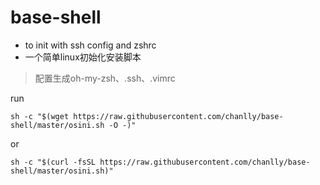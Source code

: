 # base-shell
* to init with ssh config and zshrc
* 一个简单linux初始化安装脚本
> 配置生成oh-my-zsh、.ssh、.vimrc

run
```
sh -c "$(wget https://raw.githubusercontent.com/chanlly/base-shell/master/osini.sh -O -)"
```
or
```
sh -c "$(curl -fsSL https://raw.githubusercontent.com/chanlly/base-shell/master/osini.sh)"
```

